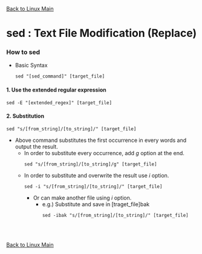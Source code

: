 [Back to Linux Main](../main.md)

# sed : Text File Modification (Replace)

### How to sed
* Basic Syntax
  ```
  sed "[sed_command]" [target_file]
  ```

#### 1. Use the extended regular expression
```
sed -E "[extended_regex]" [target_file]
```

#### 2. Substitution
```
sed "s/[from_string]/[to_string]/" [target_file]
```
- Above command substitutes the first occurrence in every words and output the result.
  - In order to substitute every occurrence, add *g* option at the end.
    ```
    sed "s/[from_string]/[to_string]/g" [target_file]
    ```
  - In order to substitute and overwrite the result use *i* option.
    ```
    sed -i "s/[from_string]/[to_string]/" [target_file]
    ```
    - Or can make another file using *i* option. 
      - e.g.) Substitute and save in [traget_file]bak
        ```
        sed -ibak "s/[from_string]/[to_string]/" [target_file]
        ``` 



<br>



<br>

[Back to Linux Main](../main.md)